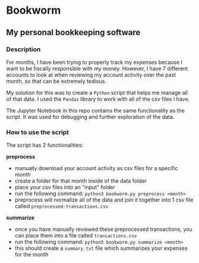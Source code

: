 # Bookworm

## My personal bookkeeping software

### Description

For months, I have been trying to properly track my expenses because I want to be fiscally responsible with my money.
However, I have 7 different accounts to look at when reviewing my account activity over the past month, so that can be extremely tedious.

My solution for this was to create a `Python` script that helps me manage all of that data. I used the `Pandas` library to work with all of the csv files I have.

The Jupyter Notebook in this repo contains the same functionality as the script. It was used for debugging and further exploration of the data.

### How to use the script

The script has 2 functionalities:

**preprocess**

- manually download your account activity as csv files for a specific month
- create a folder for that month inside of the data folder
- place your csv files into an "input" folder
- run the following command: `python3 bookworm.py preprocess <month>`
- preprocess will normalize all of the data and join it together into 1 csv file called `preprocessed-transactions.csv`

**summarize**

- once you have manually reviewed these preprocessed transactions, you can place them into a file called `transactions.csv`
- run the following command: `python3 bookworm.py summarize <month>`
- this should create a `summary.txt` file which summarizes your expenses for the month
